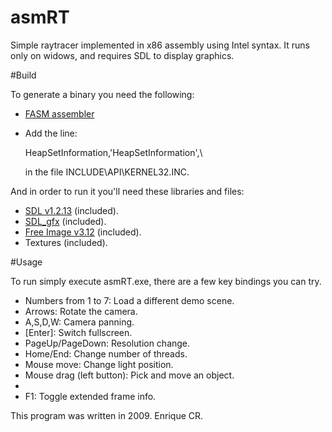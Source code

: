 asmRT
=====

Simple raytracer implemented in x86 assembly using Intel syntax. It runs only on widows, and requires SDL to display graphics.

#Build

To generate a binary you need the following:
* [FASM assembler](http://flatassembler.net/)
* Add the line: 
	
	HeapSetInformation,'HeapSetInformation',\

	in the file INCLUDE\API\KERNEL32.INC.

And in order to run it you'll need these libraries and files:
* [SDL v1.2.13](http://www.libsdl.org/) (included).
* [SDL_gfx](http://cms.ferzkopp.net/index.php/software/13-sdl-gfx) (included).
* [Free Image v3.12](http://freeimage.sourceforge.net/) (included).
* Textures (included).

#Usage

To run simply execute asmRT.exe, there are a few key bindings you can try.

* Numbers from 1 to 7: Load a different demo scene.
* Arrows: Rotate the camera.
* A,S,D,W: Camera panning.
* [Enter]: Switch fullscreen.
* PageUp/PageDown: Resolution change.
* Home/End: Change number of threads.
* Mouse move: Change light position.
* Mouse drag (left button): Pick and move an object.
* [Escape]: Exit.
* F1: Toggle extended frame info.


This program was written in 2009.
Enrique CR.
